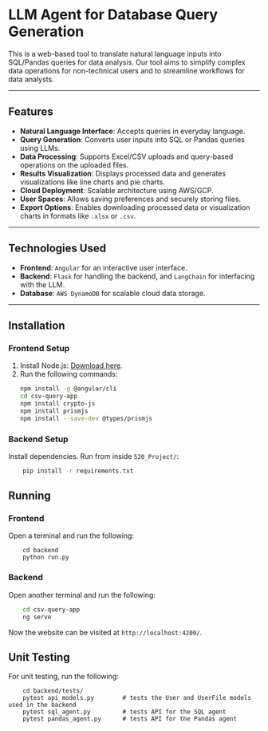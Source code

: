# LLM Agent for Database Query Generation

This is a web-based tool to translate natural language inputs into SQL/Pandas queries for data analysis. Our tool aims to simplify complex data operations for non-technical users and to streamline workflows for data analysts.

---

## Features  
- **Natural Language Interface**: Accepts queries in everyday language.  
- **Query Generation**: Converts user inputs into SQL or Pandas queries using LLMs.  
- **Data Processing**: Supports Excel/CSV uploads and query-based operations on the uploaded files.  
- **Results Visualization**: Displays processed data and generates visualizations like line charts and pie charts.  
- **Cloud Deployment**: Scalable architecture using AWS/GCP.  
- **User Spaces**: Allows saving preferences and securely storing files.  
- **Export Options**: Enables downloading processed data or visualization charts in formats like `.xlsx` or `.csv`.  

<!-- ---

## Use Cases  
### 1. Upload Data  
- Upload Excel/CSV files via the web interface.  
- Validates the file format and processes it accordingly.  

### 2. Enter Natural Language Query  
- Users provide queries in natural language (e.g., "Show the top 5 sales regions").  
- LLM interprets the query and translates it into SQL/Pandas commands.  

### 3. Generate and Execute Query  
- Prompts LLM with user input and sample data to generate queries.  
- Automatically checks query safety before execution.  

### 4. Visualize Results  
- Users can view the LLM-generated query and processed results.  
- Create charts by selecting columns and visualization types.  

### 5. Export Results  
- Export processed data as XLSX, CSV, or other formats.  
- Download visualization charts.   -->

---

## Technologies Used
- **Frontend**: `Angular` for an interactive user interface.  
- **Backend**: `Flask` for handling the backend, and `LangChain` for interfacing with the LLM.  
- **Database**: `AWS DynamoDB` for scalable cloud data storage.  
<!-- - **Deployment**: Docker for containerization and AWS/GCP for cloud deployment.   -->

---

## Installation  

### Frontend Setup  
1. Install Node.js: [Download here](https://nodejs.org/).  
2. Run the following commands:  
   ```bash  
   npm install -g @angular/cli  
   cd csv-query-app  
   npm install crypto-js  
   npm install prismjs
   npm install --save-dev @types/prismjs
   ```

### Backend Setup  
Install dependencies. Run from inside `520_Project/`:
```bash
    pip install -r requirements.txt
```

## Running

### Frontend
Open a terminal and run the following:
```
    cd backend
    python run.py
```

### Backend
Open another terminal and run the following:
```bash
    cd csv-query-app  
    ng serve
```

Now the website can be visited at `http://localhost:4200/`.

## Unit Testing
For unit testing, run the following:
```
    cd backend/tests/
    pytest api_models.py        # tests the User and UserFile models used in the backend
    pytest sql_agent.py         # tests API for the SQL agent
    pytest pandas_agent.py      # tests API for the Pandas agent
```